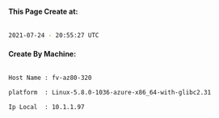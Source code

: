 
   
#### This Page Create at:

```bash

2021-07-24 - 20:55:27 UTC

```

#### Create By Machine:

```bash

Host Name : fv-az80-320

platform  : Linux-5.8.0-1036-azure-x86_64-with-glibc2.31

Ip Local  : 10.1.1.97

```

